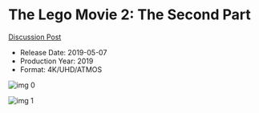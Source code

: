 # The Lego Movie 2: The Second Part

[Discussion Post](https://www.avsforum.com/threads/bass-eq-for-filtered-movies.2995212/post-57937710)

* Release Date: 2019-05-07
* Production Year: 2019
* Format: 4K/UHD/ATMOS

![img 0](https://i.imgur.com/aOb677L.jpg)

![img 1](https://i.imgur.com/uVSnUY3.jpg)

